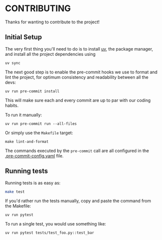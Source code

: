 # CONTRIBUTING

Thanks for wanting to contribute to the project!

## Initial Setup

The very first thing you'll need to do is to install
[uv](https://docs.astral.sh/uv/), the package manager, and install all the
project dependencies using

```shell
uv sync
```

The next good step is to enable the pre-commit hooks we use to format and lint
the project, for optimum consistency and readability between all the devs:

```shell
uv run pre-commit install
```

This will make sure each and every commit are up to par with our coding habits.

To run it manually:

```shell
uv run pre-commit run --all-files
```

Or simply use the `Makefile` target:

```shell
make lint-and-format
```

The commands executed by the `pre-commit` call are all configured in the
[.pre-commit-config.yaml](.pre-commit-config.yaml) file.

## Running tests

Running tests is as easy as:
```sh
make test
```

If you'd rather run the tests manually, copy and paste the command from the Makefile:
```
uv run pytest
```

To run a single test, you would use something like:
```
uv run pytest tests/test_foo.py::test_bar
```
